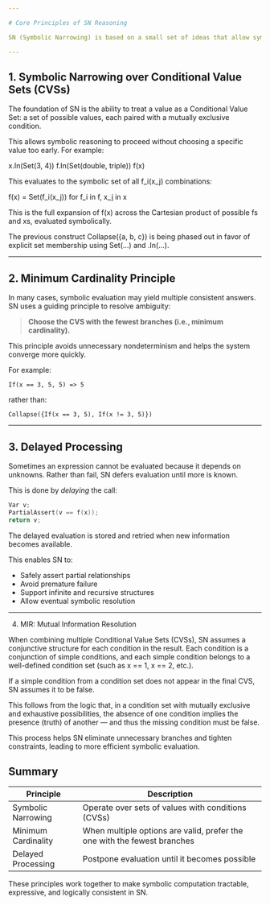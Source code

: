 ```yaml
---

# Core Principles of SN Reasoning

SN (Symbolic Narrowing) is based on a small set of ideas that allow symbolic reasoning to proceed in a mostly-deterministic fashion. This page introduces the foundational principles that make SN work effectively and avoid exponential branching.

---
```


## 1. Symbolic Narrowing over Conditional Value Sets (CVSs)

The foundation of SN is the ability to treat a value as a Conditional Value Set: a set of possible values, each paired with a mutually exclusive condition.

This allows symbolic reasoning to proceed without choosing a specific value too early. For example:

x.In(Set(3, 4))
f.In(Set(double, triple))
f(x)

This evaluates to the symbolic set of all f_i(x_j) combinations:

f(x) = Set(f_i(x_j)) for f_i in f, x_j in x

This is the full expansion of f(x) across the Cartesian product of possible fs and xs, evaluated symbolically.

The previous construct Collapse({a, b, c}) is being phased out in favor of explicit set membership using Set(...) and .In(...).

---

## 2. Minimum Cardinality Principle

In many cases, symbolic evaluation may yield multiple consistent answers. SN uses a guiding principle to resolve ambiguity:

> **Choose the CVS with the fewest branches (i.e., minimum cardinality).**

This principle avoids unnecessary nondeterminism and helps the system converge more quickly.

For example:

```sn
If(x == 3, 5, 5) => 5
```

rather than:

```sn
Collapse({If(x == 3, 5), If(x != 3, 5)})
```

---

## 3. Delayed Processing

Sometimes an expression cannot be evaluated because it depends on unknowns. Rather than fail, SN defers evaluation until more is known.

This is done by *delaying* the call:

```cpp
Var v;
PartialAssert(v == f(x));
return v;
```

The delayed evaluation is stored and retried when new information becomes available.

This enables SN to:

- Safely assert partial relationships
- Avoid premature failure
- Support infinite and recursive structures
- Allow eventual symbolic resolution

---
4. MIR: Mutual Information Resolution

When combining multiple Conditional Value Sets (CVSs), SN assumes a conjunctive structure for each condition in the result. Each condition is a conjunction of simple conditions, and each simple condition belongs to a well-defined condition set (such as x == 1, x == 2, etc.).

If a simple condition from a condition set does not appear in the final CVS, SN assumes it to be false.

This follows from the logic that, in a condition set with mutually exclusive and exhaustive possibilities, the absence of one condition implies the presence (truth) of another — and thus the missing condition must be false.

This process helps SN eliminate unnecessary branches and tighten constraints, leading to more efficient symbolic evaluation.

## Summary

| Principle           | Description                                                              |
| ------------------- | ------------------------------------------------------------------------ |
| Symbolic Narrowing  | Operate over sets of values with conditions (CVSs)                       |
| Minimum Cardinality | When multiple options are valid, prefer the one with the fewest branches |
| Delayed Processing  | Postpone evaluation until it becomes possible                            |

These principles work together to make symbolic computation tractable, expressive, and logically consistent in SN.

